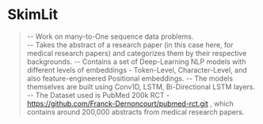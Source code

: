 # SkimLit
> -- Work on many-to-One sequence data problems.\
> -- Takes the abstract of a research paper (in this case here, for medical research papers) and categorizes them by their respective backgrounds.
> -- Contains a set of Deep-Learning NLP models with different levels of embeddings - Token-Level, Character-Level, and also feature-engineered Positional embeddings.
> -- The models themselves are built using Conv1D, LSTM, Bi-Directional LSTM layers.
> -- The Dataset used is PubMed 200k RCT - https://github.com/Franck-Dernoncourt/pubmed-rct.git , which contains around 200,000 abstracts from medical research papers.

